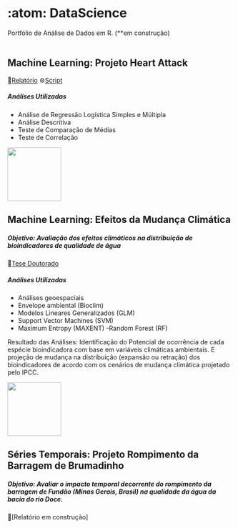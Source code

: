 # :atom: DataScience
Portfólio de Análise de Dados em R. (**em construção)
<br></br>
 

## Machine Learning: Projeto Heart Attack 
:book:[Relatório](https://github.com/nfreitas1990/Projeto_HeartAttack/blob/main/docs/Projeto_HeartAttack.pdf)
⚙️[Script](https://github.com/nfreitas1990/Projeto_HeartAttack/tree/main/R)
##### Análises Utilizadas
- Análise de Regressão Logística Simples e Múltipla
- Análise Descritiva 
- Teste de Comparação de Médias
- Teste de Correlação
<a href="https://github.com/nfreitas1990/Projeto_HeartAttack">
  <img height="120em" src="https://github-readme-stats-sigma-five.vercel.app/api/pin/?username=nfreitas1990&repo=Projeto_HeartAttack&theme=dark" />
</a>


## Machine Learning: Efeitos da Mudança Climática
##### Objetivo: Avaliação dos efeitos climáticos na distribuição de bioindicadores de qualidade de água
:book:[Tese Doutorado](https://github.com/nfreitas1990/TeseDoutorado)
</br>
##### Análises Utilizadas
- Análises geoespaciais
- Envelope ambiental (Bioclim)
- Modelos Lineares Generalizados (GLM)
- Support Vector Machines (SVM)
- Maximum Entropy (MAXENT)
-Random Forest (RF)
					 
Resultado das Análises: Identificação do Potencial de ocorrência de cada espécie bioindicadora com base em variáveis climáticas ambientais. E projeção de mudança na distribuição (expansão ou retração) dos bioindicadores de acordo com os cenários de mudança climática projetado pelo IPCC.

<a href="https://github.com/nfreitas1990/TeseDoutorado">
  <img height="120em" src="https://github-readme-stats-sigma-five.vercel.app/api/pin/?username=nfreitas1990&repo=TeseDoutorado&theme=dark" />
</a>
</br>

## Séries Temporais: Projeto Rompimento da Barragem de Brumadinho
##### Objetivo: Avaliar o impacto temporal decorrente do rompimento da barragem de Fundão (Minas Gerais, Brasil) na qualidade da água da bacia do rio Doce.
:book:[Relatório em construção]
